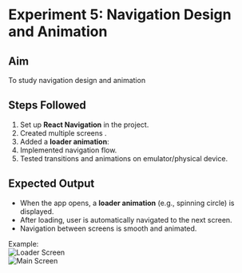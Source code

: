 # Experiment 5: Navigation Design and Animation

## Aim  
To study navigation design and animation

## Steps Followed  
1. Set up **React Navigation** in the project.  
2. Created multiple screens .  
3. Added a **loader animation**:  
4. Implemented navigation flow. 
5. Tested transitions and animations on emulator/physical device.  

## Expected Output  
- When the app opens, a **loader animation** (e.g., spinning circle) is displayed.  
- After loading, user is automatically navigated to the next screen.  
- Navigation between screens is smooth and animated.  


Example:  
![Loader Screen](loader.png)  
![Main Screen](nav.png)  
